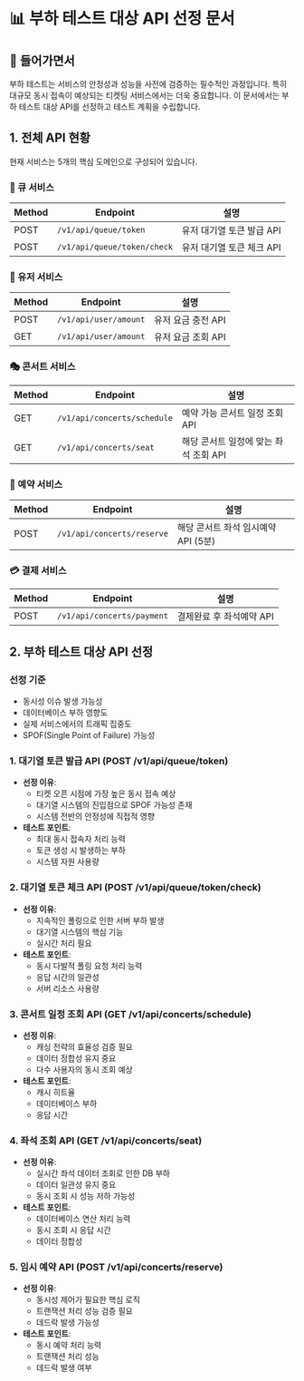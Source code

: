 # 📊 부하 테스트 대상 API 선정 문서

## 📌 들어가면서

부하 테스트는 서비스의 안정성과 성능을 사전에 검증하는 필수적인 과정입니다. 특히 대규모 동시 접속이 예상되는 티켓팅 서비스에서는 더욱 중요합니다. 이 문서에서는 부하 테스트 대상 API를 선정하고 테스트 계획을 수립합니다.

## 1. 전체 API 현황

현재 서비스는 5개의 핵심 도메인으로 구성되어 있습니다.

### 🔄 큐 서비스
| Method | Endpoint | 설명 |
|--------|----------|------|
| POST | `/v1/api/queue/token` | 유저 대기열 토큰 발급 API |
| POST | `/v1/api/queue/token/check` | 유저 대기열 토큰 체크 API |

### 👤 유저 서비스
| Method | Endpoint | 설명 |
|--------|----------|------|
| POST | `/v1/api/user/amount` | 유저 요금 충전 API |
| GET | `/v1/api/user/amount` | 유저 요금 조회 API |

### 🎭 콘서트 서비스
| Method | Endpoint | 설명 |
|--------|----------|------|
| GET | `/v1/api/concerts/schedule` | 예약 가능 콘서트 일정 조회 API |
| GET | `/v1/api/concerts/seat` | 해당 콘서트 일정에 맞는 좌석 조회 API |

### 🎫 예약 서비스
| Method | Endpoint | 설명 |
|--------|----------|------|
| POST | `/v1/api/concerts/reserve` | 해당 콘서트 좌석 임시예약 API (5분) |

### 💳 결제 서비스
| Method | Endpoint | 설명 |
|--------|----------|------|
| POST | `/v1/api/concerts/payment` | 결제완료 후 좌석예약 API |

## 2. 부하 테스트 대상 API 선정

### 선정 기준
- 동시성 이슈 발생 가능성
- 데이터베이스 부하 영향도
- 실제 서비스에서의 트래픽 집중도
- SPOF(Single Point of Failure) 가능성

### 1. 대기열 토큰 발급 API (POST /v1/api/queue/token)
- **선정 이유**:
    - 티켓 오픈 시점에 가장 높은 동시 접속 예상
    - 대기열 시스템의 진입점으로 SPOF 가능성 존재
    - 시스템 전반의 안정성에 직접적 영향
- **테스트 포인트**:
    - 최대 동시 접속자 처리 능력
    - 토큰 생성 시 발생하는 부하
    - 시스템 자원 사용량

### 2. 대기열 토큰 체크 API (POST /v1/api/queue/token/check)
- **선정 이유**:
    - 지속적인 폴링으로 인한 서버 부하 발생
    - 대기열 시스템의 핵심 기능
    - 실시간 처리 필요
- **테스트 포인트**:
    - 동시 다발적 폴링 요청 처리 능력
    - 응답 시간의 일관성
    - 서버 리소스 사용량

### 3. 콘서트 일정 조회 API (GET /v1/api/concerts/schedule)
- **선정 이유**:
    - 캐싱 전략의 효율성 검증 필요
    - 데이터 정합성 유지 중요
    - 다수 사용자의 동시 조회 예상
- **테스트 포인트**:
    - 캐시 히트율
    - 데이터베이스 부하
    - 응답 시간

### 4. 좌석 조회 API (GET /v1/api/concerts/seat)
- **선정 이유**:
    - 실시간 좌석 데이터 조회로 인한 DB 부하
    - 데이터 일관성 유지 중요
    - 동시 조회 시 성능 저하 가능성
- **테스트 포인트**:
    - 데이터베이스 연산 처리 능력
    - 동시 조회 시 응답 시간
    - 데이터 정합성

### 5. 임시 예약 API (POST /v1/api/concerts/reserve)
- **선정 이유**:
    - 동시성 제어가 필요한 핵심 로직
    - 트랜잭션 처리 성능 검증 필요
    - 데드락 발생 가능성
- **테스트 포인트**:
    - 동시 예약 처리 능력
    - 트랜잭션 처리 성능
    - 데드락 발생 여부